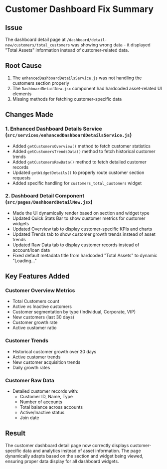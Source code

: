 # Customer Dashboard Fix Summary

## Issue
The dashboard detail page at `/dashboard/detail-new/customers/total_customers` was showing wrong data - it displayed "Total Assets" information instead of customer-related data.

## Root Cause
1. The `enhancedDashboardDetailsService.js` was not handling the customers section properly
2. The `DashboardDetailNew.jsx` component had hardcoded asset-related UI elements
3. Missing methods for fetching customer-specific data

## Changes Made

### 1. Enhanced Dashboard Details Service (`src/services/enhancedDashboardDetailsService.js`)
- Added `getCustomersOverview()` method to fetch customer statistics
- Added `getCustomersTrendsData()` method to fetch historical customer trends
- Added `getCustomersRawData()` method to fetch detailed customer records
- Updated `getWidgetDetails()` to properly route customer section requests
- Added specific handling for `customers_total_customers` widget

### 2. Dashboard Detail Component (`src/pages/DashboardDetailNew.jsx`)
- Made the UI dynamically render based on section and widget type
- Updated Quick Stats Bar to show customer metrics for customer widgets
- Updated Overview tab to display customer-specific KPIs and charts
- Updated Trends tab to show customer growth trends instead of asset trends
- Updated Raw Data tab to display customer records instead of account/loan data
- Fixed default metadata title from hardcoded "Total Assets" to dynamic "Loading..."

## Key Features Added

### Customer Overview Metrics
- Total Customers count
- Active vs Inactive customers
- Customer segmentation by type (Individual, Corporate, VIP)
- New customers (last 30 days)
- Customer growth rate
- Active customer ratio

### Customer Trends
- Historical customer growth over 30 days
- Active customer trends
- New customer acquisition trends
- Daily growth rates

### Customer Raw Data
- Detailed customer records with:
  - Customer ID, Name, Type
  - Number of accounts
  - Total balance across accounts
  - Active/Inactive status
  - Join date

## Result
The customer dashboard detail page now correctly displays customer-specific data and analytics instead of asset information. The page dynamically adapts based on the section and widget being viewed, ensuring proper data display for all dashboard widgets.